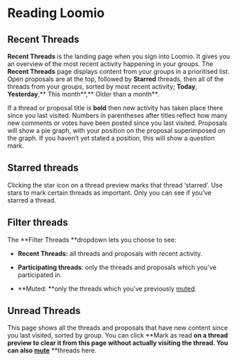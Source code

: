 # Reading Loomio

## Recent Threads

**Recent Threads** is the landing page when you sign into Loomio. It gives you an overview of the most recent activity happening in your groups. The **Recent Threads** page displays content from your groups in a prioritised list. Open proposals are at the top, followed by **Starred** threads, then all of the threads from your groups, sorted by most recent activity; **Today**, **Yesterday**,** This month**,** Older than a month**.

If a thread or proposal title is **bold** then new activity has taken place there since you last visited. Numbers in parentheses after titles reflect how many new comments or votes have been posted since you last visited. Proposals will show a pie graph, with your position on the proposal superimposed on the graph. If you haven’t yet stated a position, this will show a question mark. 

## Starred threads

Clicking the star icon on a thread preview marks that thread ‘starred’. Use stars to mark certain threads as important. Only you can see if you’ve starred a thread.

## Filter threads

The **Filter Threads **dropdown lets you choose to see:

* **Recent Threads:** all threads and proposals with recent activity.

* **Participating threads**: only the threads and proposals which you’ve participated in.

* **Muted: **only the threads which you’ve previously [muted](keeping_up_to_date.html#thread-volume).

## Unread Threads

This page shows all the threads and proposals that have new content since you last visited, sorted by group. You can click **Mark as read **on a thread preview to clear it from this page without actually visiting the thread. You can also [mute](keeping_up_to_date.html#thread-volume)** **threads here.
